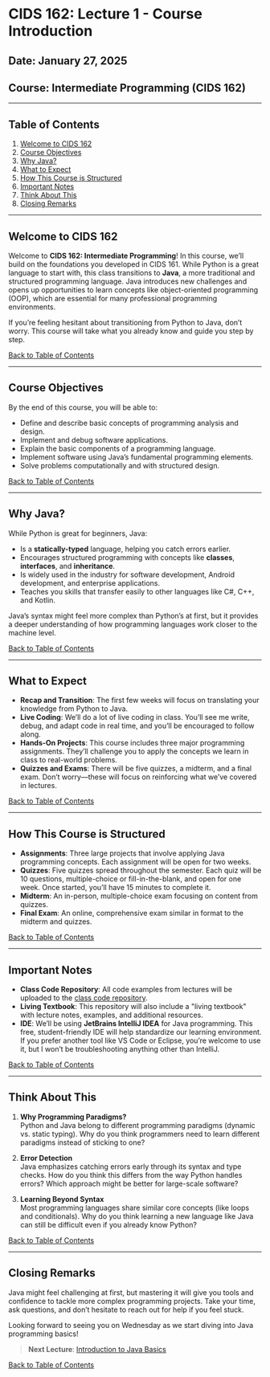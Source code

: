 # **CIDS 162: Lecture 1 - Course Introduction**

## **Date:** January 27, 2025
## **Course:** Intermediate Programming (CIDS 162)

---

## **Table of Contents**
1. [Welcome to CIDS 162](#welcome-to-cids-162)
2. [Course Objectives](#course-objectives)
3. [Why Java?](#why-java)
4. [What to Expect](#what-to-expect)
5. [How This Course is Structured](#how-this-course-is-structured)
6. [Important Notes](#important-notes)
7. [Think About This](#think-about-this)
8. [Closing Remarks](#closing-remarks)

---

## **Welcome to CIDS 162**
Welcome to **CIDS 162: Intermediate Programming**! In this course, we’ll build on the foundations you developed in CIDS 161. While Python is a great language to start with, this class transitions to **Java**, a more traditional and structured programming language. Java introduces new challenges and opens up opportunities to learn concepts like object-oriented programming (OOP), which are essential for many professional programming environments.

If you’re feeling hesitant about transitioning from Python to Java, don’t worry. This course will take what you already know and guide you step by step.

[Back to Table of Contents](#table-of-contents)

---

## **Course Objectives**
By the end of this course, you will be able to:
- Define and describe basic concepts of programming analysis and design.
- Implement and debug software applications.
- Explain the basic components of a programming language.
- Implement software using Java’s fundamental programming elements.
- Solve problems computationally and with structured design.

[Back to Table of Contents](#table-of-contents)

---

## **Why Java?**
While Python is great for beginners, Java:
- Is a **statically-typed** language, helping you catch errors earlier.
- Encourages structured programming with concepts like **classes**, **interfaces**, and **inheritance**.
- Is widely used in the industry for software development, Android development, and enterprise applications.
- Teaches you skills that transfer easily to other languages like C#, C++, and Kotlin.

Java’s syntax might feel more complex than Python’s at first, but it provides a deeper understanding of how programming languages work closer to the machine level.

[Back to Table of Contents](#table-of-contents)

---

## **What to Expect**
- **Recap and Transition**: The first few weeks will focus on translating your knowledge from Python to Java.
- **Live Coding**: We’ll do a lot of live coding in class. You’ll see me write, debug, and adapt code in real time, and you’ll be encouraged to follow along.
- **Hands-On Projects**: This course includes three major programming assignments. They’ll challenge you to apply the concepts we learn in class to real-world problems.
- **Quizzes and Exams**: There will be five quizzes, a midterm, and a final exam. Don’t worry—these will focus on reinforcing what we’ve covered in lectures.

[Back to Table of Contents](#table-of-contents)

---

## **How This Course is Structured**
- **Assignments**: Three large projects that involve applying Java programming concepts. Each assignment will be open for two weeks.
- **Quizzes**: Five quizzes spread throughout the semester. Each quiz will be 10 questions, multiple-choice or fill-in-the-blank, and open for one week. Once started, you’ll have 15 minutes to complete it.
- **Midterm**: An in-person, multiple-choice exam focusing on content from quizzes.
- **Final Exam**: An online, comprehensive exam similar in format to the midterm and quizzes.

[Back to Table of Contents](#table-of-contents)

---

## **Important Notes**
- **Class Code Repository**: All code examples from lectures will be uploaded to the [class code repository](../../code).
- **Living Textbook**: This repository will also include a "living textbook" with lecture notes, examples, and additional resources.
- **IDE**: We’ll be using **JetBrains IntelliJ IDEA** for Java programming. This free, student-friendly IDE will help standardize our learning environment. If you prefer another tool like VS Code or Eclipse, you’re welcome to use it, but I won’t be troubleshooting anything other than IntelliJ.

[Back to Table of Contents](#table-of-contents)

---

## **Think About This**
1. **Why Programming Paradigms?**  
   Python and Java belong to different programming paradigms (dynamic vs. static typing). Why do you think programmers need to learn different paradigms instead of sticking to one?

2. **Error Detection**  
   Java emphasizes catching errors early through its syntax and type checks. How do you think this differs from the way Python handles errors? Which approach might be better for large-scale software?

3. **Learning Beyond Syntax**  
   Most programming languages share similar core concepts (like loops and conditionals). Why do you think learning a new language like Java can still be difficult even if you already know Python?

[Back to Table of Contents](#table-of-contents)

---

## **Closing Remarks**
Java might feel challenging at first, but mastering it will give you tools and confidence to tackle more complex programming projects. Take your time, ask questions, and don’t hesitate to reach out for help if you feel stuck.

Looking forward to seeing you on Wednesday as we start diving into Java programming basics!

> **Next Lecture**: [Introduction to Java Basics](../ch0/lecture2.md)

[Back to Table of Contents](#table-of-contents)